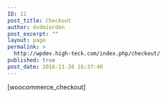 ```yaml
---
ID: 11
post_title: Checkout
author: dvdmierden
post_excerpt: ""
layout: page
permalink: >
  http://wpdev.high-teck.com/index.php/checkout/
published: true
post_date: 2016-11-28 16:37:40
---
```

[woocommerce_checkout]